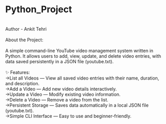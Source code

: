 # Python_Project
<br>
Author - Ankit Tehri
<br>
<br>
About the Project:
<br>
<br>
<bold>A simple command-line YouTube video management system written in Python. 
It allows users to add, view, update, and delete video entries, with data saved persistently in a JSON file (youtube.txt).</bold>
<br>
<br>
✨ Features:
<br>
->List all Videos — View all saved video entries with their name, duration, and description.
<br>
->Add a Video — Add new video details interactively.
<br>
->Update a Video — Modify existing video information.
<br>
->Delete a Video — Remove a video from the list.
<br>
->Persistent Storage — Saves data automatically in a local JSON file (youtube.txt).
<br>
->Simple CLI Interface — Easy to use and beginner-friendly.
<br>




